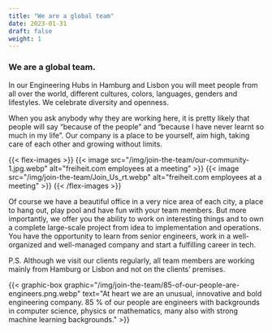 ```yaml
---
title: "We are a global team"
date: 2023-01-31
draft: false
weight: 1
---
```


### We are a global team.

In our Engineering Hubs in Hamburg and Lisbon you will meet people from all over the world, different cultures, colors, languages, genders and lifestyles. We celebrate diversity and openness.

When you ask anybody why they are working here, it is pretty likely that people will say “because of the people” and “because I have never learnt so much in my life”. Our company is a place to be yourself, aim high, taking care of each other and growing without limits.

{{< flex-images >}}
  {{< image src="/img/join-the-team/our-community-1.jpg.webp" alt="freiheit.com employees at a meeting" >}}
  {{< image src="/img/join-the-team/Join_Us_rt.webp" alt="freiheit.com employees at a meeting" >}}
{{< /flex-images >}}

Of course we have a beautiful office in a very nice area of each city, a place to hang out, play pool and have fun with your team members. But more importantly, we offer you the ability to work on interesting things and to own a complete large-scale project from idea to implementation and operations. You have the opportunity to learn from senior engineers, work in a well-organized and well-managed company and start a fulfilling career in tech.

P.S. Although we visit our clients regularly, all team members are working mainly from Hamburg or Lisbon and not on the clients’ premises.

{{< graphic-box graphic="/img/join-the-team/85-of-our-people-are-engineers.png.webp" text="At heart we are an unusual, innovative and bold engineering company. 85 % of our people are engineers with backgrounds in computer science, physics or mathematics, many also with strong machine learning backgrounds." >}}
